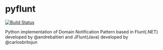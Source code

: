 # pyflunt

[![Build Status](https://travis-ci.org/flaviogf/pyflunt.svg?branch=master)](https://travis-ci.org/flaviogf/pyflunt)

Python implementation of Domain Notification Pattern based in Flunt(.NET) developed by @andrebaltieri and JFlunt(Java) developed by @carlosbritojun

